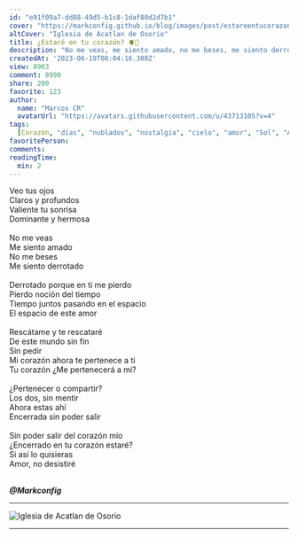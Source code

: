 ```yaml
---
id: "e91f09a7-dd88-49d5-b1c8-1daf80d2d7b1"
cover: "https://markconfig.github.io/blog/images/post/estareentucorazon.jpg"
altCover: "Iglesia de Acatlan de Osorio"
title: ¿Estaré en tu corazón? 🫀🌻
description: "No me veas, me siento amado, no me beses, me siento derrotado"
createdAt: '2023-06-19T08:04:16.308Z'
view: 8903
comment: 8990
share: 200
favorite: 123 
author:
  name: "Marcos CR"
  avatarUrl: "https://avatars.githubusercontent.com/u/43713105?v=4"
tags:
  [Corazón, "días", "nublados", "nostalgia", "cielo", "amor", "Sol", "Amanecer", "dolor"]
favoritePerson:
comments:
readingTime: 
  min: 2
---
```


Veo tus ojos  
Claros y profundos  
Valiente tu sonrisa  
Dominante y hermosa  
<br>
No me veas  
Me siento amado  
No me beses  
Me siento derrotado  
<br>
Derrotado porque en ti me pierdo  
Pierdo noción del tiempo  
Tiempo juntos pasando en el espacio  
El espacio de este amor  
<br>
Rescátame y te rescataré  
De este mundo sin fin  
Sin pedir  
Mi corazón ahora te pertenece a ti  
Tu corazón ¿Me pertenecerá a mi?  
<br>
¿Pertenecer o compartir?  
Los dos, sin mentir  
Ahora estas ahí  
Encerrada sin poder salir  
<br>
Sin poder salir del corazón mío  
¿Encerrado en tu corazón estaré?  
Si así lo quisieras  
Amor, no desistiré  
<br>

***@Markconfig***

***

![Iglesia de Acatlan de Osorio](https://markconfig.github.io/blog/images/post/estareentucorazon.jpg)

***